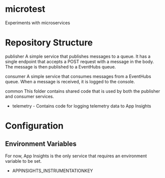 # microtest
Experiments with microservices


# Repository Structure

publisher
A simple service that publishes messages to a queue. It has a single endpoint that accepts a POST request with a message in the body. The message is then published to a EventHubs queue.

consumer
A simple service that consumes messages from a EventHubs queue. When a message is received, it is logged to the console.

common
This folder contains shared code that is used by both the publisher and consumer services.
* telemetry - Contains code for logging telemetry data to App Insights

# Configuration

## Environment Variables

For now, App Insights is the only service that requires an environment variable to be set.
* APPINSIGHTS_INSTRUMENTATIONKEY


